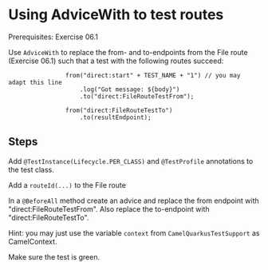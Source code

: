 Using AdviceWith to test routes
===============================

Prerequisites: Exercise 06.1

Use `AdviceWith` to replace the from- and to-endpoints from the File route (Exercise 06.1)
such that a test with the following routes succeed:

```
                from("direct:start" + TEST_NAME + "1") // you may adapt this line
                	.log("Got message: ${body}")
                	.to("direct:FileRouteTestFrom");
                
                from("direct:FileRouteTestTo")
                	.to(resultEndpoint);
```

Steps
-----

Add `@TestInstance(Lifecycle.PER_CLASS)` and `@TestProfile` annotations to the test class.

Add a `routeId(...)` to the File route

In a `@BeforeAll` method create an advice and replace the from endpoint with "direct:FileRouteTestFrom".
Also replace the to-endpoint with "direct:FileRouteTestTo".

Hint: you may just use the variable `context` from `CamelQuarkusTestSupport` as CamelContext.

Make sure the test is green.

